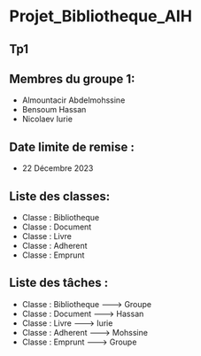 # Projet_Bibliotheque_AIH
## Tp1
## Membres du groupe 1:
- Almountacir Abdelmohssine
- Bensoum Hassan
- Nicolaev Iurie
## Date limite de remise :
- 22 Décembre 2023

## Liste des classes:
- Classe : Bibliotheque
- Classe : Document
- Classe : Livre
- Classe : Adherent
- Classe : Emprunt

## Liste des tâches :
- Classe : Bibliotheque ---­­­> Groupe
- Classe : Document ---­­­> Hassan
- Classe : Livre ---­­­> Iurie
- Classe : Adherent ---­­­> Mohssine
- Classe : Emprunt ---­­­> Groupe






